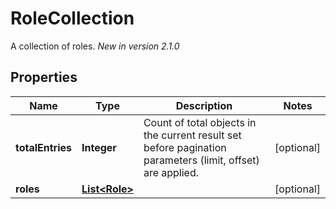 

# RoleCollection

A collection of roles.  *New in version 2.1.0* 

## Properties

| Name | Type | Description | Notes |
|------------ | ------------- | ------------- | -------------|
|**totalEntries** | **Integer** | Count of total objects in the current result set before pagination parameters (limit, offset) are applied.  |  [optional] |
|**roles** | [**List&lt;Role&gt;**](Role.md) |  |  [optional] |



